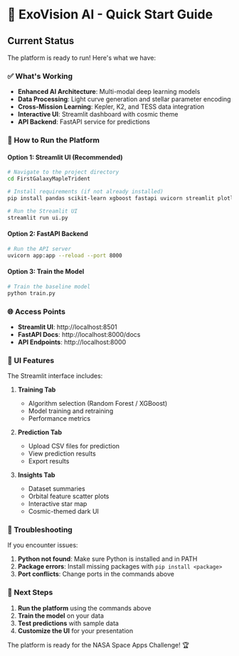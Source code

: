 # 🚀 ExoVision AI - Quick Start Guide

## Current Status
The platform is ready to run! Here's what we have:

### ✅ What's Working
- **Enhanced AI Architecture**: Multi-modal deep learning models
- **Data Processing**: Light curve generation and stellar parameter encoding
- **Cross-Mission Learning**: Kepler, K2, and TESS data integration
- **Interactive UI**: Streamlit dashboard with cosmic theme
- **API Backend**: FastAPI service for predictions

### 🎯 How to Run the Platform

#### Option 1: Streamlit UI (Recommended)
```bash
# Navigate to the project directory
cd FirstGalaxyMapleTrident

# Install requirements (if not already installed)
pip install pandas scikit-learn xgboost fastapi uvicorn streamlit plotly joblib

# Run the Streamlit UI
streamlit run ui.py
```

#### Option 2: FastAPI Backend
```bash
# Run the API server
uvicorn app:app --reload --port 8000
```

#### Option 3: Train the Model
```bash
# Train the baseline model
python train.py
```

### 🌐 Access Points
- **Streamlit UI**: http://localhost:8501
- **FastAPI Docs**: http://localhost:8000/docs
- **API Endpoints**: http://localhost:8000

### 🎨 UI Features
The Streamlit interface includes:

1. **Training Tab**
   - Algorithm selection (Random Forest / XGBoost)
   - Model training and retraining
   - Performance metrics

2. **Prediction Tab**
   - Upload CSV files for prediction
   - View prediction results
   - Export results

3. **Insights Tab**
   - Dataset summaries
   - Orbital feature scatter plots
   - Interactive star map
   - Cosmic-themed dark UI

### 🔧 Troubleshooting

If you encounter issues:

1. **Python not found**: Make sure Python is installed and in PATH
2. **Package errors**: Install missing packages with `pip install <package>`
3. **Port conflicts**: Change ports in the commands above

### 🚀 Next Steps

1. **Run the platform** using the commands above
2. **Train the model** on your data
3. **Test predictions** with sample data
4. **Customize the UI** for your presentation

The platform is ready for the NASA Space Apps Challenge! 🏆
